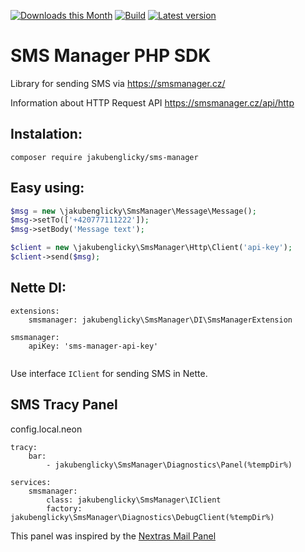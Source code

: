 [![Downloads this Month](https://img.shields.io/packagist/dm/jakubenglicky/sms-manager.svg)](https://packagist.org/packages/jakubenglicky/sms-manager)
[![Build](https://travis-ci.org/jakubenglicky/sms-manager.svg?branch=master)](https://travis-ci.org/jakubenglicky/sms-manager)
[![Latest version](https://img.shields.io/packagist/v/jakubenglicky/sms-manager.svg)](https://packagist.org/packages/jakubenglicky/sms-manager)

SMS Manager PHP SDK
===========
Library for sending SMS via https://smsmanager.cz/

Information about HTTP Request API https://smsmanager.cz/api/http

Instalation:
-----------

	composer require jakubenglicky/sms-manager


Easy using:
-----
```php
$msg = new \jakubenglicky\SmsManager\Message\Message();
$msg->setTo(['+420777111222']);
$msg->setBody('Message text');

$client = new \jakubenglicky\SmsManager\Http\Client('api-key');
$client->send($msg);
```

Nette DI:
------
```neon
extensions:
	smsmanager: jakubenglicky\SmsManager\DI\SmsManagerExtension

smsmanager:
	apiKey: 'sms-manager-api-key'
    	
```
Use interface `IClient` for sending SMS in Nette.

SMS Tracy Panel
---------------
config.local.neon
```neon
tracy:
	bar:
		- jakubenglicky\SmsManager\Diagnostics\Panel(%tempDir%)

services:
	smsmanager:
		class: jakubenglicky\SmsManager\IClient
		factory: jakubenglicky\SmsManager\Diagnostics\DebugClient(%tempDir%)
```

This panel was inspired by the [Nextras Mail Panel](https://github.com/nextras/mail-panel)
